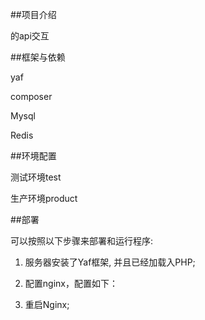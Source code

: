 ##项目介绍

的api交互

##框架与依赖

yaf

composer

Mysql

Redis

##环境配置

测试环境test

生产环境product

##部署

可以按照以下步骤来部署和运行程序:

1. 服务器安装了Yaf框架, 并且已经加载入PHP;
2. 配置nginx，配置如下：
    
3. 重启Nginx;

